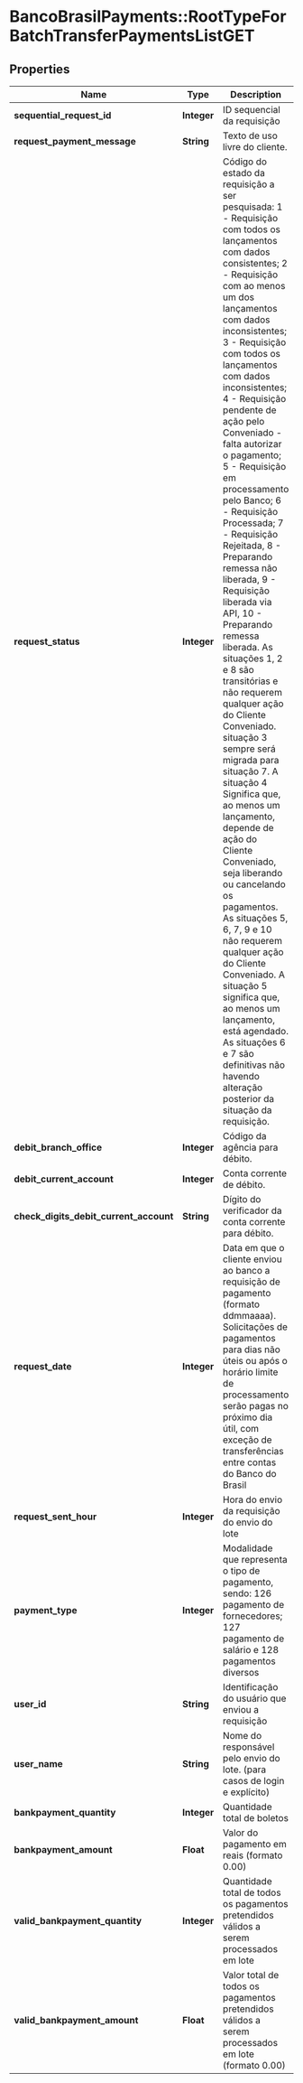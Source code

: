 # BancoBrasilPayments::RootTypeForBatchTransferPaymentsListGET

## Properties
Name | Type | Description | Notes
------------ | ------------- | ------------- | -------------
**sequential_request_id** | **Integer** | ID sequencial da requisição | [optional] 
**request_payment_message** | **String** | Texto de uso livre do cliente. | [optional] 
**request_status** | **Integer** | Código do estado da requisição a ser pesquisada: 1 - Requisição com todos os lançamentos com dados consistentes;  2 - Requisição com ao menos um dos lançamentos com dados inconsistentes; 3 - Requisição com todos os lançamentos com dados inconsistentes;  4 - Requisição pendente de ação pelo Conveniado - falta autorizar o pagamento;  5 - Requisição em processamento pelo Banco;  6 - Requisição Processada;  7 - Requisição Rejeitada,  8 - Preparando remessa não liberada,  9 - Requisição liberada via API,  10 -  Preparando remessa liberada.   As situações 1, 2 e 8 são transitórias e não requerem qualquer ação do Cliente Conveniado. situação 3 sempre será migrada para situação 7.  A situação 4 Significa que, ao menos um lançamento, depende de ação do Cliente Conveniado, seja liberando ou cancelando os pagamentos.  As situações 5, 6, 7, 9 e 10 não requerem qualquer ação do Cliente Conveniado. A situação 5 significa que, ao menos um lançamento, está agendado.  As situações 6 e 7 são definitivas não havendo alteração posterior da situação da requisição.  | [optional] 
**debit_branch_office** | **Integer** | Código da agência para débito. | [optional] 
**debit_current_account** | **Integer** | Conta corrente de débito.  | [optional] 
**check_digits_debit_current_account** | **String** | Dígito do verificador da conta corrente para débito. | [optional] 
**request_date** | **Integer** | Data em que o cliente enviou ao banco a requisição de pagamento (formato ddmmaaaa). Solicitações de pagamentos para dias não úteis ou após o horário limite de processamento serão pagas no próximo dia útil, com exceção de transferências entre contas do Banco do Brasil | [optional] 
**request_sent_hour** | **Integer** | Hora do envio da requisição do envio do lote | [optional] 
**payment_type** | **Integer** | Modalidade que representa o tipo de pagamento, sendo: 126 pagamento de fornecedores; 127 pagamento de salário e 128 pagamentos diversos | [optional] 
**user_id** | **String** | Identificação do usuário que enviou a requisição | [optional] 
**user_name** | **String** | Nome do responsável pelo envio do lote. (para casos de login e explícito) | [optional] 
**bankpayment_quantity** | **Integer** | Quantidade total de boletos | [optional] 
**bankpayment_amount** | **Float** | Valor do pagamento em reais (formato 0.00) | [optional] 
**valid_bankpayment_quantity** | **Integer** | Quantidade total de todos os pagamentos pretendidos válidos a serem processados em lote | [optional] 
**valid_bankpayment_amount** | **Float** | Valor total de todos os pagamentos pretendidos válidos a serem processados em lote (formato 0.00) | [optional] 

